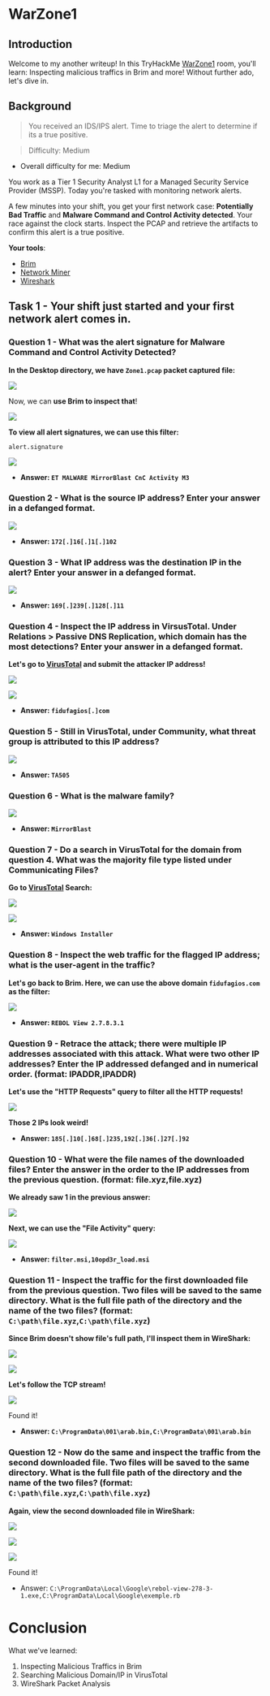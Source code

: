 # WarZone1

## Introduction

Welcome to my another writeup! In this TryHackMe [WarZone1](https://tryhackme.com/room/warzoneone) room, you'll learn: Inspecting malicious traffics in Brim and more! Without further ado, let's dive in.

## Background

> You received an IDS/IPS alert. Time to triage the alert to determine if its a true positive.

> Difficulty: Medium

- Overall difficulty for me: Medium

You work as a Tier 1 Security Analyst L1 for a Managed Security Service Provider (MSSP). Today you're tasked with monitoring network alerts.

A few minutes into your shift, you get your first network case: **Potentially Bad Traffic** and **Malware Command and Control Activity detected**. Your race against the clock starts. Inspect the PCAP and retrieve the artifacts to confirm this alert is a true positive.

**Your tools**:

- [Brim](https://tryhackme.com/room/brim)
- [Network Miner](https://tryhackme.com/room/networkminer)
- [Wireshark](https://tryhackme.com/room/wireshark)

## Task 1 - Your shift just started and your first network alert comes in.

### Question 1 - What was the alert signature for Malware Command and Control Activity Detected?

**In the Desktop directory, we have `Zone1.pcap` packet captured file:**

![](https://github.com/siunam321/CTF-Writeups/blob/main/TryHackMe/WarZone1/images/Pasted%20image%2020221101073823.png)

Now, we can **use Brim to inspect that**!

![](https://github.com/siunam321/CTF-Writeups/blob/main/TryHackMe/WarZone1/images/Pasted%20image%2020221101074148.png)

**To view all alert signatures, we can use this filter:**
```
alert.signature
```

![](https://github.com/siunam321/CTF-Writeups/blob/main/TryHackMe/WarZone1/images/Pasted%20image%2020221101075507.png)

- **Answer: `ET MALWARE MirrorBlast CnC Activity M3`**

### Question 2 - What is the source IP address? Enter your answer in a defanged format.

![](https://github.com/siunam321/CTF-Writeups/blob/main/TryHackMe/WarZone1/images/Pasted%20image%2020221101075639.png)

- **Answer: `172[.]16[.]1[.]102`**

### Question 3 - What IP address was the destination IP in the alert? Enter your answer in a defanged format.

![](https://github.com/siunam321/CTF-Writeups/blob/main/TryHackMe/WarZone1/images/Pasted%20image%2020221101075743.png)

- **Answer: `169[.]239[.]128[.]11`**

### Question 4 - Inspect the IP address in VirsusTotal. Under Relations > Passive DNS Replication, which domain has the most detections? Enter your answer in a defanged format.

**Let's go to [VirusTotal](https://www.virustotal.com/gui/home/search) and submit the attacker IP address!**

![](https://github.com/siunam321/CTF-Writeups/blob/main/TryHackMe/WarZone1/images/Pasted%20image%2020221101080310.png)

![](https://github.com/siunam321/CTF-Writeups/blob/main/TryHackMe/WarZone1/images/Pasted%20image%2020221101080327.png)

- **Answer: `fidufagios[.]com`**

### Question 5 - Still in VirusTotal, under Community, what threat group is attributed to this IP address?

![](https://github.com/siunam321/CTF-Writeups/blob/main/TryHackMe/WarZone1/images/Pasted%20image%2020221101080453.png)

- **Answer: `TA505`**

### Question 6 - What is the malware family?

![](https://github.com/siunam321/CTF-Writeups/blob/main/TryHackMe/WarZone1/images/Pasted%20image%2020221101080545.png)

- **Answer: `MirrorBlast`**

### Question 7 - Do a search in VirusTotal for the domain from question 4. What was the majority file type listed under Communicating Files?

**Go to [VirusTotal](https://www.virustotal.com/gui/home/search) Search:**

![](https://github.com/siunam321/CTF-Writeups/blob/main/TryHackMe/WarZone1/images/Pasted%20image%2020221101081709.png)

![](https://github.com/siunam321/CTF-Writeups/blob/main/TryHackMe/WarZone1/images/Pasted%20image%2020221101081727.png)

- **Answer: `Windows Installer`**

### Question 8 - Inspect the web traffic for the flagged IP address; what is the user-agent in the traffic?

**Let's go back to Brim. Here, we can use the above domain `fidufagios.com` as the filter:**

![](https://github.com/siunam321/CTF-Writeups/blob/main/TryHackMe/WarZone1/images/Pasted%20image%2020221101082152.png)

- **Answer: `REBOL View 2.7.8.3.1`**

### Question 9 - Retrace the attack; there were multiple IP addresses associated with this attack. What were two other IP addresses? Enter the IP addressed defanged and in numerical order. (format: IPADDR,IPADDR)

**Let's use the "HTTP Requests" query to filter all the HTTP requests!**

![](https://github.com/siunam321/CTF-Writeups/blob/main/TryHackMe/WarZone1/images/Pasted%20image%2020221101083115.png)

**Those 2 IPs look weird!**

- **Answer: `185[.]10[.]68[.]235,192[.]36[.]27[.]92`**

### Question 10 - What were the file names of the downloaded files? Enter the answer in the order to the IP addresses from the previous question. (format: file.xyz,file.xyz)

**We already saw 1 in the previous answer:**

![](https://github.com/siunam321/CTF-Writeups/blob/main/TryHackMe/WarZone1/images/Pasted%20image%2020221101083322.png)

**Next, we can use the "File Activity" query:**

![](https://github.com/siunam321/CTF-Writeups/blob/main/TryHackMe/WarZone1/images/Pasted%20image%2020221101083449.png)

- **Answer: `filter.msi,10opd3r_load.msi`**

### Question 11 - Inspect the traffic for the first downloaded file from the previous question. Two files will be saved to the same directory. What is the full file path of the directory and the name of the two files? (format: `C:\path\file.xyz`,`C:\path\file.xyz`)

**Since Brim doesn't show file's full path, I'll inspect them in WireShark:**

![](https://github.com/siunam321/CTF-Writeups/blob/main/TryHackMe/WarZone1/images/Pasted%20image%2020221101084104.png)

![](https://github.com/siunam321/CTF-Writeups/blob/main/TryHackMe/WarZone1/images/Pasted%20image%2020221101084352.png)

**Let's follow the TCP stream!**

![](https://github.com/siunam321/CTF-Writeups/blob/main/TryHackMe/WarZone1/images/Pasted%20image%2020221101084524.png)

Found it!

- **Answer: `C:\ProgramData\001\arab.bin,C:\ProgramData\001\arab.bin`**

### Question 12 - Now do the same and inspect the traffic from the second downloaded file. Two files will be saved to the same directory. What is the full file path of the directory and the name of the two files? (format: `C:\path\file.xyz`,`C:\path\file.xyz`)

**Again, view the second downloaded file in WireShark:**

![](https://github.com/siunam321/CTF-Writeups/blob/main/TryHackMe/WarZone1/images/Pasted%20image%2020221101084738.png)

![](https://github.com/siunam321/CTF-Writeups/blob/main/TryHackMe/WarZone1/images/Pasted%20image%2020221101084841.png)

![](https://github.com/siunam321/CTF-Writeups/blob/main/TryHackMe/WarZone1/images/Pasted%20image%2020221101085011.png)

Found it!

- Answer: `C:\ProgramData\Local\Google\rebol-view-278-3-1.exe,C:\ProgramData\Local\Google\exemple.rb`

# Conclusion

What we've learned:

1. Inspecting Malicious Traffics in Brim
2. Searching Malicious Domain/IP in VirusTotal
3. WireShark Packet Analysis